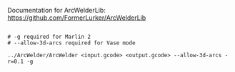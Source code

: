 
Documentation for ArcWelderLib: https://github.com/FormerLurker/ArcWelderLib

```shell

# -g required for Marlin 2
# --allow-3d-arcs required for Vase mode

../ArcWelder/ArcWelder <input.gcode> <output.gcode> --allow-3d-arcs -r=0.1 -g

```
